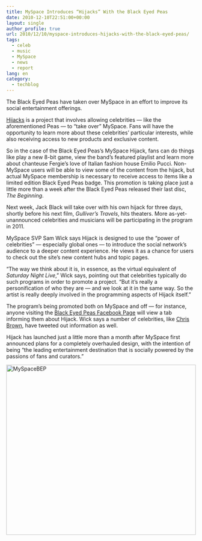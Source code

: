 ```yaml
---
title: MySpace Introduces “Hijacks” With the Black Eyed Peas
date: 2010-12-10T22:51:00+00:00
layout: single
author_profile: true
url: 2010/12/10/myspace-introduces-hijacks-with-the-black-eyed-peas/
tags:
  - celeb
  - music
  - MySpace
  - news
  - report
lang: en
category: 
  - techblog
---
```

The Black Eyed Peas have taken over MySpace in an effort to improve its social entertainment offerings. 

[Hijacks](http://www.myspace.com/hijacks) is a project that involves allowing celebrities — like the aforementioned Peas — to “take over” MySpace. Fans will have the opportunity to learn more about these celebrities’ particular interests, while also receiving access to new products and exclusive content.

So in the case of the Black Eyed Peas’s MySpace Hijack, fans can do things like play a new 8-bit game, view the band’s featured playlist and learn more about chanteuse Fergie’s love of Italian fashion house Emilio Pucci. Non-MySpace users will be able to view some of the content from the hijack, but actual MySpace membership is necessary to receive access to items like a limited edition Black Eyed Peas badge. This promotion is taking place just a little more than a week after the Black Eyed Peas released their last disc, _The Beginning_.

Next week, Jack Black will take over with his own hijack for three days, shortly before his next film, _Gulliver’s Travels_, hits theaters. More as-yet-unannounced celebrities and musicians will be participating in the program in 2011.

MySpace SVP Sam Wick says Hijack is designed to use the “power of celebrities” — especially global ones — to introduce the social network’s audience to a deeper content experience. He views it as a chance for users to check out the site’s new content hubs and topic pages.

“The way we think about it is, in essence, as the virtual equivalent of _Saturday Night Live_,” Wick says, pointing out that celebrities typically do such programs in order to promote a project. “But it’s really a personification of who they are — and we look at it in the same way. So the artist is really deeply involved in the programming aspects of Hijack itself.”

The program’s being promoted both on MySpace and off — for instance, anyone visiting the [Black Eyed Peas Facebook Page](http://www.facebook.com/blackeyedpeas) will view a tab informing them about Hijack. Wick says a number of celebrities, like [Chris Brown](http://twitter.com/chrisbrown/status/12927456574963712), have tweeted out information as well.

Hijack has launched just a little more than a month after MySpace first announced plans for a completely overhauled design, with the intention of being “the leading entertainment destination that is socially powered by the passions of fans and curators.”

[<img title="MySpaceBEP" border="0" alt="MySpaceBEP" src="http://lh5.ggpht.com/_vaUVXcmC3OI/TQKn17DvWbI/AAAAAAAADec/Pevivl_D22Q/MySpaceBEP_thumb%5B1%5D.jpg?imgmax=800" width="504" height="452" />](http://lh5.ggpht.com/_vaUVXcmC3OI/TQKnywJrCdI/AAAAAAAADeY/j6HrgXhOVeo/s1600-h/MySpaceBEP%5B3%5D.jpg)